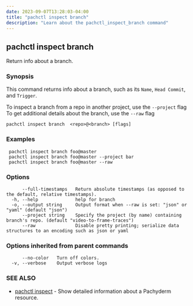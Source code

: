 ```yaml
---
date: 2023-09-07T13:28:03-04:00
title: "pachctl inspect branch"
description: "Learn about the pachctl_inspect_branch command"
---
```


## pachctl inspect branch

Return info about a branch.

### Synopsis

This command returns info about a branch, such as its `Name`, `Head Commit`, and `Trigger`. 

 To inspect a branch from a repo in another project, use the `--project` flag 
 To get additional details about the branch, use the `--raw` flag 


```
pachctl inspect branch  <repo>@<branch> [flags]
```

### Examples

```
 pachctl inspect branch foo@master  
 pachctl inspect branch foo@master --project bar 
 pachctl inspect branch foo@master --raw 

```

### Options

```
      --full-timestamps   Return absolute timestamps (as opposed to the default, relative timestamps).
  -h, --help              help for branch
  -o, --output string     Output format when --raw is set: "json" or "yaml" (default "json")
      --project string    Specify the project (by name) containing branch's repo. (default "video-to-frame-traces")
      --raw               Disable pretty printing; serialize data structures to an encoding such as json or yaml
```

### Options inherited from parent commands

```
      --no-color   Turn off colors.
  -v, --verbose    Output verbose logs
```

### SEE ALSO

* [pachctl inspect](../pachctl_inspect)	 - Show detailed information about a Pachyderm resource.

